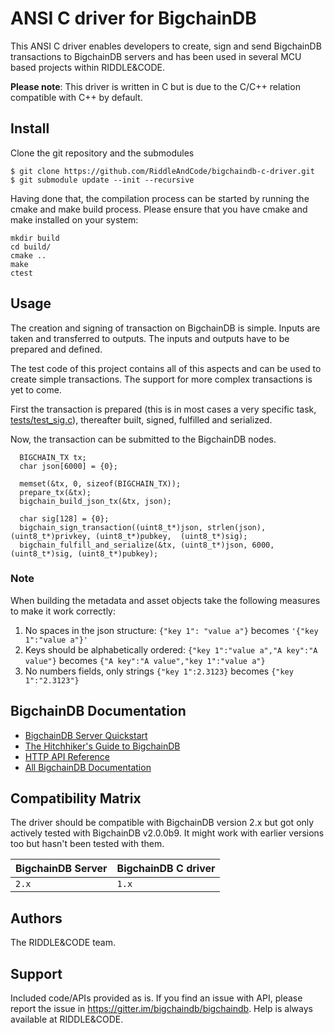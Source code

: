 <!---
Copyright RiddleandCode
--->


# ANSI C driver for BigchainDB

This ANSI C driver enables developers to create, sign and send BigchainDB transactions to BigchainDB servers and has been used in several MCU based projects within RIDDLE&CODE.

**Please note**: This driver is written in C but is due to the C/C++ relation compatible with C++ by default. 


## Install


Clone the git repository and the submodules

```
$ git clone https://github.com/RiddleAndCode/bigchaindb-c-driver.git
$ git submodule update --init --recursive
```

Having done that, the compilation process can be started by running the cmake and make build process. 
Please ensure that you have cmake and make installed on your system:

```
mkdir build
cd build/
cmake ..
make
ctest
```


## Usage

The creation and signing of transaction on BigchainDB is simple. Inputs are taken and transferred to outputs. 
The inputs and outputs have to be prepared and defined. 


The test code of this project contains all of this aspects and can be used to create simple transactions. The support for more complex transactions is yet to come.

First the transaction is prepared (this is in most cases a very specific task, [tests/test_sig.c](https://github.com/RiddleAndCode/bigchaindb-c-driver/blob/master/tests/test_sig.c#L38)), thereafter
built, signed, fulfilled and serialized. 

Now, the transaction can be submitted to the BigchainDB nodes.

```
  BIGCHAIN_TX tx;
  char json[6000] = {0};

  memset(&tx, 0, sizeof(BIGCHAIN_TX));
  prepare_tx(&tx);
  bigchain_build_json_tx(&tx, json);
 
  char sig[128] = {0};
  bigchain_sign_transaction((uint8_t*)json, strlen(json), (uint8_t*)privkey, (uint8_t*)pubkey,  (uint8_t*)sig);
  bigchain_fulfill_and_serialize(&tx, (uint8_t*)json, 6000, (uint8_t*)sig, (uint8_t*)pubkey);

```


### Note
When building the metadata and asset objects take the following measures to make it work correctly:
1. No spaces in the json structure: ```{"key 1": "value a"}``` becomes ```'{"key 1":"value a"}'```
2. Keys should be alphabetically ordered: ```{"key 1":"value a","A key":"A value"}``` becomes ```{"A key":"A value","key 1":"value a"}```
3. No numbers fields, only strings ```{"key 1":2.3123}``` becomes ```{"key 1":"2.3123"}```




## BigchainDB Documentation

* [BigchainDB Server Quickstart](http://docs.bigchaindb.com/projects/server/en/latest/quickstart.html)
* [The Hitchhiker's Guide to BigchainDB](https://www.bigchaindb.com/developers/guide/)
* [HTTP API Reference](http://docs.bigchaindb.com/projects/server/en/latest/http-client-server-api.html)
* [All BigchainDB Documentation](https://docs.bigchaindb.com/en/latest/)



## Compatibility Matrix

The driver should be compatible with BigchainDB version 2.x but got only actively tested with BigchainDB v2.0.0b9. It might work with earlier versions too but hasn't been tested with them.

| BigchainDB Server | BigchainDB C driver |
| ----------------- |------------------------------|
| `2.x`             | `1.x`                      |


## Authors

The RIDDLE&CODE team.


## Support

Included code/APIs provided as is. 
If you find an issue with API, please report the issue in https://gitter.im/bigchaindb/bigchaindb. 
Help is always available at RIDDLE&CODE.
 


